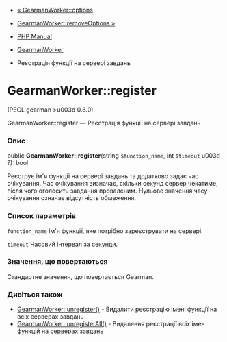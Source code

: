 - [« GearmanWorker::options](gearmanworker.options.md)
- [GearmanWorker::removeOptions »](gearmanworker.removeoptions.md)

- [PHP Manual](index.md)
- [GearmanWorker](class.gearmanworker.md)
- Реєстрація функції на сервері завдань

# GearmanWorker::register

(PECL gearman \>u003d 0.6.0)

GearmanWorker::register — Реєстрація функції на сервері завдань

### Опис

public **GearmanWorker::register**(string `$function_name`, int
`$timeout` u003d ?): bool

Реєструє ім'я функції на сервері завдань та додатково задає час
очікування. Час очікування визначає, скільки секунд сервер чекатиме,
після чого оголосить завдання проваленим. Нульове значення часу
очікування означає відсутність обмеження.

### Список параметрів

`function_name`
Ім'я функції, яке потрібно зареєструвати на сервері.

`timeout`
Часовий інтервал за секунди.

### Значення, що повертаються

Стандартне значення, що повертається Gearman.

### Дивіться також

- [GearmanWorker::unregister()](gearmanworker.unregister.md) -
Видалити реєстрацію імені функції на всіх серверах завдань
- [GearmanWorker::unregisterAll()](gearmanworker.unregisterall.md) -
Видалення реєстрації всіх імен функцій на серверах завдань
